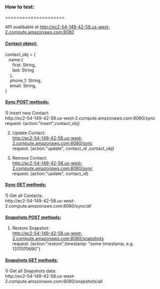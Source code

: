 <h3>How to test:</h3>
=====================

API avalibable at
http://ec2-54-149-42-58.us-west-2.compute.amazonaws.com:8080

<h4><u>Contact object:</u></h4>
contact_obj = {<br>
&nbsp;&nbsp;&nbsp;name:{ <br>
		&nbsp;&nbsp;&nbsp;&nbsp;&nbsp;&nbsp;first: String, <br>
		&nbsp;&nbsp;&nbsp;&nbsp;&nbsp;&nbsp;last: String <br>
&nbsp;&nbsp;&nbsp;	}, <br>
   &nbsp;&nbsp;&nbsp; phone_1: String, <br>
   &nbsp;&nbsp;&nbsp; email: String, <br>
    } <br>
<h4><u>Sync POST methods:</u></h4>
1) Insert new Contact: <br>
http://ec2-54-149-42-58.us-west-2.compute.amazonaws.com:8080/sync <br>
request: {action:"insert",contact_obj} <br>

2) Update Contact: <br>
http://ec2-54-149-42-58.us-west-2.compute.amazonaws.com:8080/sync <br>
request: {action:"update", contact_id ,contact_obj} <br>

3) Remove Contact: <br>
http://ec2-54-149-42-58.us-west-2.compute.amazonaws.com:8080/sync <br>
request: {action:"update", contact_id} <br>

<h4><u>Sync GET methods:</u></h4>
1) Get all Contacts: <br>
http://ec2-54-149-42-58.us-west-2.compute.amazonaws.com:8080/sync/all <br>

<h4><u>Snapshots POST methods:</u></h4>

1) Restore Snapshot: <br>
http://ec2-54-149-42-58.us-west-2.compute.amazonaws.com:8080/snapshots <br>
request: {action:"restore",timestamp: "some timestamp, e.g. 1317070690"} <br>

<h4><u>Snapshots GET methods:</u></h4>
1) Get all Snapshots data: <br>
http://ec2-54-149-42-58.us-west-2.compute.amazonaws.com:8080/snapshots/all <br>